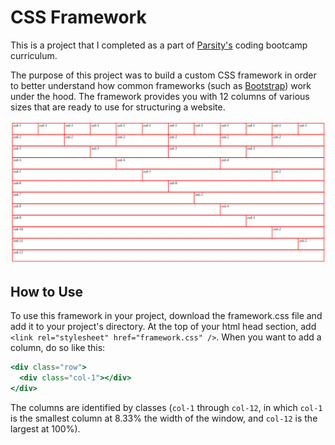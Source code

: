 # CSS Framework

This is a project that I completed as a part of [Parsity's](parsity.io) coding bootcamp curriculum.

The purpose of this project was to build a custom CSS framework in order to better understand how common frameworks (such as [Bootstrap](https://getbootstrap.com/)) work under the hood. The framework provides you with 12 columns of various sizes that are ready to use for structuring a website.

![](css-framework.png)

## How to Use

To use this framework in your project, download the framework.css file and add it to your project's directory. At the top of your html head section, add `<link rel="stylesheet" href="framework.css" />`. When you want to add a column, do so like this:

```jsx
<div class="row">
  <div class="col-1"></div>
</div>
```

The columns are identified by classes (`col-1` through `col-12`, in which `col-1` is the smallest column at 8.33% the width of the window, and `col-12` is the largest at 100%).
